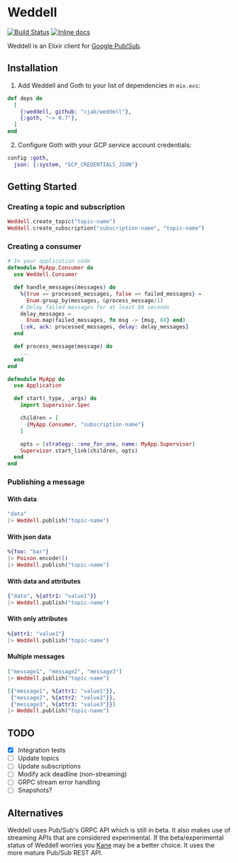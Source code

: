 # Weddell

[![Build Status](https://travis-ci.org/cjab/weddell.svg?branch=master)](https://travis-ci.org/cjab/weddell)
[![Inline docs](http://inch-ci.org/github/cjab/weddell.svg)](http://inch-ci.org/github/cjab/weddell)

Weddell is an Elixir client for [Google Pub/Sub](https://cloud.google.com/pubsub/).

## Installation

1) Add Weddell and Goth to your list of dependencies in `mix.exs`:

```elixir
def deps do
  [
    {:weddell, github: "cjab/weddell"},
    {:goth, "~> 0.7"},
  ]
end
```

2) Configure Goth with your GCP service account credentials:

```elixir
config :goth,
  json: {:system, "GCP_CREDENTIALS_JSON"}
```

## Getting Started

### Creating a topic and subscription

```elixir
Weddell.create_topic("topic-name")
Weddell.create_subscription("subscription-name", "topic-name")
```

### Creating a consumer

```elixir
# In your application code
defmodule MyApp.Consumer do
  use Weddell.Consumer

  def handle_messages(messages) do
    %{true => processed_messages, false => failed_messages} =
      Enum.group_by(messages, &process_message/1)
    # Delay failed messages for at least 60 seconds
    delay_messages =
      Enum.map(failed_messages, fn msg -> {msg, 60} end)
    {:ok, ack: processed_messages, delay: delay_messages}
  end

  def process_message(message) do
    ...
  end
end

defmodule MyApp do
  use Application

  def start(_type, _args) do
    import Supervisor.Spec

    children = [
      {MyApp.Consumer, "subscription-name"}
    ]

    opts = [strategy: :one_for_one, name: MyApp.Supervisor]
    Supervisor.start_link(children, opts)
  end
end
```

### Publishing a message

#### With data

```elixir
"data"
|> Weddell.publish("topic-name")
```

#### With json data

```elixir
%{foo: "bar"}
|> Poison.encode!()
|> Weddell.publish("topic-name")
```

#### With data and attributes

```elixir
{"data", %{attr1: "value1"}}
|> Weddell.publish("topic-name")
```

#### With only attributes

```elixir
%{attr1: "value1"}
|> Weddell.publish("topic-name")
```

#### Multiple messages

```elixir
["message1", "message2", "message3"]
|> Weddell.publish("topic-name")

[{"message1", %{attr1: "value1"}},
 {"message2", %{attr2: "value2"}},
 {"message3", %{attr3: "value3"}}]
|> Weddell.publish("topic-name")
```

## TODO

- [X] Integration tests
- [ ] Update topics
- [ ] Update subscriptions
- [ ] Modify ack deadline (non-streaming)
- [ ] GRPC stream error handling
- [ ] Snapshots?

## Alternatives

Weddell uses Pub/Sub's GRPC API which is still in beta. It also
makes use of streaming APIs that are considered experimental. If the
beta/experimental status of Weddell worries you [Kane](https://github.com/peburrows/kane)
may be a better choice. It uses the more mature Pub/Sub REST API.
